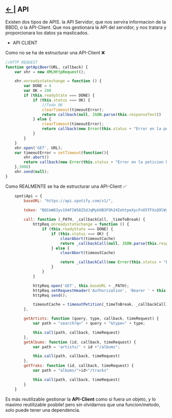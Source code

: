 ## [← |](https://github.com/VGamezz19/skylab-curso/blob/dev/course/semana03/)   API

Existen dos tipos de APIS. la API Servidor, que nos servira informacion de la BBDD, o la API-Client. Que nos gestionara la API del servidor, y nos tratara y proporcionara los datos ya masticados.

-   API CLIENT

Como no se ha de estructurar una API-Client ❌

```javascript
//HTTP REQUEST
function getApiBeer(URL, callback) {
	var xhr = new XMLHttpRequest();

	xhr.onreadystatechange = function () {
		var DONE = 4
		var OK = 200
		if (this.readyState === DONE) {
			if (this.status === OK) {
				//Todo OK
				clearTimeout(timeoutError);
				return callback(null, JSON.parse(this.responseText))
			} else {
				clearTimeout(timeoutError);
				return callback(new Error(this.status + "Error en la peticion httpRequest/AJAX"))
			}
		}
	}
	xhr.open('GET', URL);
	var timeoutError = setTimeout(function(){
		xhr.abort()
		return callback(new Error(this.status + "Error en la peticion httpRequest/AJAX"))
	},3000)
	xhr.send(null);
}

```

Como REALMENTE se ha de estructurar una API-Client ✅

```javascript
	spotiApi = {
		baseURL: "https://api.spotify.com/v1/",

		token: "BQCmW83yv194FIW58ZSdJqMykOB3FOh24IehtpeXycFnO5TFXsQ9lWyUVPEJKCC5zV8CxPpvW80bhztui9ErzlBTpkBDbNHSNNJKR4X3GFcKXuxRKV3ErL8KNHT_H1gnl0D7oqDfDIiHZUkykNEA2jd988K1lgiWVNjIig",
		
		call: function (_PATH, _callbackCall, _timeToBreak) {
			httpReq.onreadystatechange = function () {
				if (this.readyState === DONE) {
					if (this.status === OK) {
						clearAbort(timeoutCache)
						return _callbackCall(null, JSON.parse(this.responseText))
					} else {
						clearAbort(timeoutCache)

						return _callbackCall(new Error(this.status + "Error en la peticion httpRequest/AJAX"))
					}
				}
			}

			httpReq.open('GET', this.baseURL + _PATH);
			httpReq.setRequestHeader('Authorization', 'Bearer ' + this.token);
			httpReq.send();

			timeoutCache = timeoutPetition(_timeToBreak, _callbackCall)	
		},

		getArtists: function (query, type, callback, timeRequest) {
			var path = "search?q=" + query + "&type=" + type;

			this.call(path, callback, timeRequest)
		},
		getAlbums: function (id, callback, timeRequest) {
			var path = 'artists/' + id +"/albums";

			this.call(path, callback, timeRequest)
		},
		getTraks: function (id, callback, timeRequest) {
			var path = "albums/"+id+"/tracks"

			this.call(path, callback, timeRequest)
		}
	}
```

Es más reutilizable gestionar la **API-Client** como si fuera un objeto, y lo maximo reutilizable posbile! pero sin olvidarnos que una funcion/metodo, solo puede tener una dependencia.

